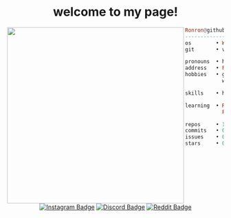 <h1 align="center">welcome to my page!</h1>

<img align="left" src="[https://github.com/Dyzean.png](https://avatars.githubusercontent.com/u/120047107?s=400&u=2875f9728a5dd5a69243f6e71989802c8e839a73&v=4)" width="411" />

```haskell
Ronron@github
------------------------------
os        • Windows
git       • version 2.45.2.

pronouns  • he/him
address   • France
hobbies   • gaming, code,
            watching anime

skills    • html, css, javascript,

learning  • React, Typescript,
            Figma, Unreal Engine, Blender

repos     • 12
commits   • 0
issues    • 0
stars     • 0
```

<h1></h1>

<div align="center">
  
  [![Instagram Badge](https://img.shields.io/badge/Instagram-E4405F?style=for-the-badge&logo=instagram&logoColor=white)](https://www.instagram.com/ronron.mz/)
  [![Discord Badge](https://img.shields.io/badge/Discord-7289DA?style=for-the-badge&logo=discord&logoColor=white)](https://discord.com/users/daykoro)
  [![Reddit Badge](https://img.shields.io/badge/Twitter-1DA1F2?style=for-the-badge&logo=Twitter&logoColor=white)](https://x.com/Daykoro_)

</div>

